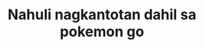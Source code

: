 ---
layout: post
title: Nahuli nagkantotan dahil sa pokemon go
duration: '00:39'
view: 218
rate: 2
video: 'https://flashservice.xvideos.com/embedframe/24709191'
category: 
 - pinay
tags: 
 - pinay-sex
 - nagparaos
 - nene
 - mokong
 - fucked
 - jackpot
 - flawless
priority: 0.9
changefreq: daily
---